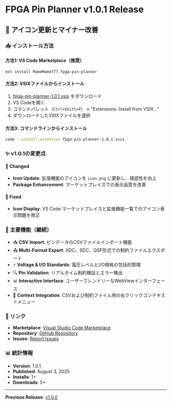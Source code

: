 # FPGA Pin Planner v1.0.1 Release

## 🎨 アイコン更新とマイナー改善

### 📥 インストール方法

#### 方法1: VS Code Marketplace（推奨）
```
ext install MameMame777.fpga-pin-planner
```

#### 方法2: VSIXファイルからインストール
1. [fpga-pin-planner-1.0.1.vsix](https://github.com/MameMame777/FPGApinPlaner/releases/download/v1.0.1/fpga-pin-planner-1.0.1.vsix) をダウンロード
2. VS Codeを開く
3. コマンドパレット（`Ctrl+Shift+P`）→ "Extensions: Install from VSIX..."
4. ダウンロードしたVSIXファイルを選択

#### 方法3: コマンドラインからインストール
```bash
code --install-extension fpga-pin-planner-1.0.1.vsix
```

### ✨ v1.0.1の変更点

#### 🎨 Changed
- **Icon Update**: 拡張機能のアイコンを `icon.png` に更新し、視認性を向上
- **Package Enhancement**: マーケットプレイスでの表示品質を改善

#### 🔧 Fixed
- **Icon Display**: VS Code マーケットプレイスと拡張機能一覧でのアイコン表示問題を修正

### 🚀 主要機能（継続）

- 📥 **CSV Import**: ピンデータのCSVファイルインポート機能
- 📤 **Multi-Format Export**: XDC、SDC、QSF形式での制約ファイルエクスポート
- ⚡ **Voltage & I/O Standards**: 電圧レベルとI/O規格の包括的管理
- 🔍 **Pin Validation**: リアルタイム制約検証とエラー検出
- 📊 **Interactive Interface**: ユーザーフレンドリーなWebViewインターフェース
- 🎯 **Context Integration**: CSVおよび制約ファイル用の右クリックコンテキストメニュー

### 🔗 リンク

- **Marketplace**: [Visual Studio Code Marketplace](https://marketplace.visualstudio.com/items?itemName=MameMame777.fpga-pin-planner)
- **Repository**: [GitHub Repository](https://github.com/MameMame777/FPGApinPlaner)
- **Issues**: [Report Issues](https://github.com/MameMame777/FPGApinPlaner/issues)

### 📊 統計情報

- **Version**: 1.0.1
- **Published**: August 3, 2025
- **Installs**: 1+
- **Downloads**: 5+

---

**Previous Release**: [v1.0.0](https://github.com/MameMame777/FPGApinPlaner/releases/tag/v1.0.0)
